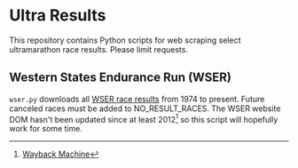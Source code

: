 # Ultra Results

This repository contains Python scripts for web scraping select ultramarathon race results. Please limit requests.

## Western States Endurance Run (WSER)

`wser.py` downloads all [WSER race results](https://www.wser.org/results/) from 1974 to present. Future canceled races must be added to NO_RESULT_RACES. The WSER website DOM hasn't been updated since at least 2012[^1] so this script will hopefully work for some time.

[^1]: [Wayback Machine](https://web.archive.org/web/20121206023353/https://www.wser.org/results/)